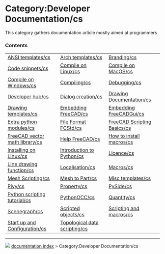 # Category:Developer Documentation/cs
This category gathers documentation article mostly aimed at programmers

### Contents

|     |     |     |
| --- | --- | --- |
| [ANSI templates/cs](ANSI_templates/cs.md) | [Arch templates/cs](Arch_templates/cs.md) | [Branding/cs](Branding/cs.md) |
| [Code snippets/cs](Code_snippets/cs.md) | [Compile on Linux/cs](Compile_on_Linux/cs.md) | [Compile on MacOS/cs](Compile_on_MacOS/cs.md) |
| [Compile on Windows/cs](Compile_on_Windows/cs.md) | [Compiling/cs](Compiling/cs.md) | [Debugging/cs](Debugging/cs.md) |
| [Developer hub/cs](Developer_hub/cs.md) | [Dialog creation/cs](Dialog_creation/cs.md) | [Drawing Documentation/cs](Drawing_Documentation/cs.md) |
| [Drawing templates/cs](Drawing_templates/cs.md) | [Embedding FreeCAD/cs](Embedding_FreeCAD/cs.md) | [Embedding FreeCADGui/cs](Embedding_FreeCADGui/cs.md) |
| [Extra python modules/cs](Extra_python_modules/cs.md) | [File Format FCStd/cs](File_Format_FCStd/cs.md) | [FreeCAD Scripting Basics/cs](FreeCAD_Scripting_Basics/cs.md) |
| [FreeCAD vector math library/cs](FreeCAD_vector_math_library/cs.md) | [Help FreeCAD/cs](Help_FreeCAD/cs.md) | [How to install macros/cs](How_to_install_macros/cs.md) |
| [Installing on Linux/cs](Installing_on_Linux/cs.md) | [Introduction to Python/cs](Introduction_to_Python/cs.md) | [Licence/cs](Licence/cs.md) |
| [Line drawing function/cs](Line_drawing_function/cs.md) | [Localisation/cs](Localisation/cs.md) | [Macros/cs](Macros/cs.md) |
| [Mesh Scripting/cs](Mesh_Scripting/cs.md) | [Mesh to Part/cs](Mesh_to_Part/cs.md) | [Misc templates/cs](Misc_templates/cs.md) |
| [Pivy/cs](Pivy/cs.md) | [Property/cs](Property/cs.md) | [PySide/cs](PySide/cs.md) |
| [Python scripting tutorial/cs](Python_scripting_tutorial/cs.md) | [PythonOCC/cs](PythonOCC/cs.md) | [Quantity/cs](Quantity/cs.md) |
| [Scenegraph/cs](Scenegraph/cs.md) | [Scripted objects/cs](Scripted_objects/cs.md) | [Scripting and macros/cs](Scripting_and_macros/cs.md) |
| [Start up and Configuration/cs](Start_up_and_Configuration/cs.md) | [Topological data scripting/cs](Topological_data_scripting/cs.md) |



---
![](images/Button_right.svg) [documentation index](../README.md) > Category:Developer Documentation/cs
